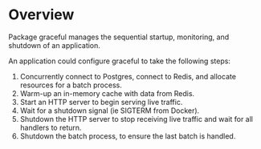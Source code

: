 # Overview

Package graceful manages the sequential startup, monitoring, and shutdown of an application.

An application could configure graceful to take the following steps:
1) Concurrently connect to Postgres, connect to Redis, and allocate resources for a batch process.
2) Warm-up an in-memory cache with data from Redis.
3) Start an HTTP server to begin serving live traffic.
4) Wait for a shutdown signal (ie SIGTERM from Docker).
5) Shutdown the HTTP server to stop receiving live traffic and wait for all handlers to return.
6) Shutdown the batch process, to ensure the last batch is handled.
